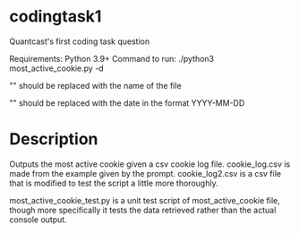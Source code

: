 # codingtask1
Quantcast's first coding task question

Requirements: Python 3.9+
Command to run: ./python3 most_active_cookie.py <cookie log file> -d <date> 
  
"<cookie log file>" should be replaced with the name of the file

"<date>" should be replaced with the date in the format YYYY-MM-DD

# Description

Outputs the most active cookie given a csv cookie log file. cookie_log.csv is made from the example given by the prompt.
cookie_log2.csv is a csv file that is modified to test the script a little more thoroughly.

most_active_cookie_test.py is a unit test script of most_active_cookie file, though more specifically it tests the data
retrieved rather than the actual console output.

